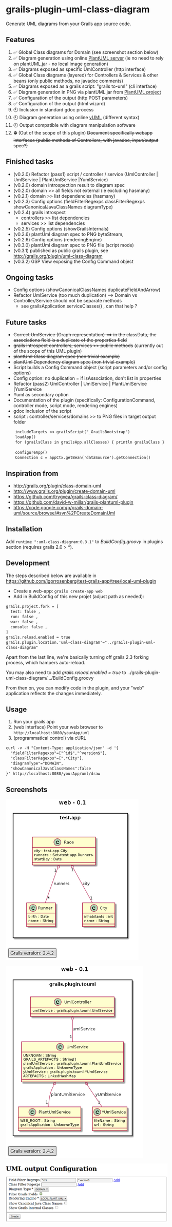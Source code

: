 grails-plugin-uml-class-diagram
===============================

Generate UML diagrams from your Grails app source code.
   
## Features

  1. :white_check_mark: Global Class diagrams for Domain  (see screenshot section below)
  1. :white_check_mark: Diagram generation using online [PlantUML server](http://www.plantuml.com/plantuml) (ie no need to rely on plantUML.jar - no local image generation) 
  1. :white_check_mark: Diagrams exposed as specific UmlController (http interface)
  1. :white_check_mark: Global Class diagrams (layered) for Controllers & Services & other beans (only public methods, no javadoc comments)
  1. :white_check_mark: Diagrams exposed as a grails script: "grails to-uml" (cli interface)
  1. :white_check_mark: Diagram generation in PNG via plantUML.jar from [PlantUML project](http://plantuml.sourceforge.net/)
  1. :white_check_mark: Configuration of the output (http POST parameters)
  1. :white_check_mark: Configuration of the output (html wizard)
  1. :clock9: Inclusion in standard gdoc process
  1. :clock9: Diagram generation using online [yUML](http://www.yuml.me/diagram/scruffy/class/draw) (different syntax)
  1. :clock9: Output compatible with diagram manipulation software
  1. :no_entry: (Out of the scope of this plugin) ~~Document specifically webapp interfaces (public methods of Controllers, with javadoc, input/output spec?)~~ 
  
## Finished tasks

* (v0.2.0) Refactor (pass1) script / controller / service (UmlController | UmlService | PlantUmlService |YumlService)
* (v0.2.0) domain introspection result to diagram spec
* (v0.2.0) domain >> all fields not external (ie excluding hasmany)
* (v0.2.1) domain >> list dependencies (hasmany)
* (v0.2.3) Config options (fieldFilterRegexps classFilterRegexps showCanonicalJavaClassNames diagramType)
* (v0.2.4) grails introspect
  * controllers >> list dependencies
  * services >> list dependencies
* (v0.2.5) Config options (showGrailsInternals)
* (v0.2.6) plantUml diagram spec to PNG byteStream, 
* (v0.2.6) Config options (renderingEngine)
* (v0.3.0) plantUml diagram spec to PNG file (script mode)
* (v0.3.1) published as public grails plugin, see http://grails.org/plugin/uml-class-diagram
* (v0.3.2) GSP View exposing the Config Command object

  
## Ongoing tasks  

* Config options (showCanonicalClassNames duplicateFieldAndArrow)
* Refactor UmlService (too much duplication) ==> Domain vs Controller/Service should not be separate methods
  * see grailsApplication.serviceClasses() , can that help ?

## Future tasks

* ~~Correct UmlService (Graph representation) ==> in the classData, the associations field is a duplicate of the properties field~~
* ~~grails introspect controllers, services >> public methods~~ (currently out of the scope of this UML plugin)
* ~~plantUml Class diagram spec (non trivial example)~~
* ~~plantUml Dependency diagram spec (non trivial example)~~
* Script builds a Config Command object (script parameters and/or config options)
* Config option: no duplication = if isAssociation, don't list in properties
* Refactor (pass2) UmlController | UmlService | PlantUmlService |YumlService
* Yuml as secondary option
* Documentation of the plugin (specifically: ConfigurationCommand, controller mode, script mode, rendering engines)
* gdoc inclusion of the script
* script : controller/services/domains >> to PNG files in target output folder 
```
    includeTargets << grailsScript("_GrailsBootstrap")
    loadApp()
    for (grailsClass in grailsApp.allClasses) { println grailsClass }

    configureApp()
    Connection c = appCtx.getBean('dataSource').getConnection()
```  

## Inspiration from 

* http://grails.org/plugin/class-domain-uml
* http://www.grails.org/plugin/create-domain-uml
* https://github.com/trygvea/grails-class-diagram/
* https://github.com/david-w-millar/grails-plantuml-plugin
* https://code.google.com/p/grails-domain-uml/source/browse/#svn%2FCreateDomainUml

## Installation

Add `runtime ":uml-class-diagram:0.3.1"` to *BuildConfig.groovy* in plugins section (requires grails 2.0 > \*).

## Development

The steps described below are available in https://github.com/igorrosenberg/test-grails-app/tree/local-uml-plugin

* Create a web-app: `grails create-app web` 
* Add in BuildConfig of this new projet (adjust path as needed): 
```
grails.project.fork = [
  test: false , 
  run: false , 
  war: false , 
  console: false , 
]
grails.reload.enabled = true
grails.plugin.location.'uml-class-diagram'="../grails-plugin-uml-class-diagram"
```

Apart from the last line, we're basically turning off grails 2.3 forking process, which hampers auto-reload. 

You may also need to add _grails.reload.enabled = true_ to ../grails-plugin-uml-class-diagram/.../BuildConfig.groovy  

From then on, you can modify code in the plugin, and your "web" application reflects the changes immediately.

## Usage

1. Run your grails app 
2. (web interface) Point your web browser to `http://localhost:8080/yourApp/uml`
3. (programmatical control) via cURL 
```
curl -v -H "Content-Type: application/json" -d '{
  "fieldFilterRegexps"=["^id$","^version$"],
  "classFilterRegexps"=[".*City"],
  "diagramType"="DOMAIN",
  "showCanonicalJavaClassNames":false
}' http://localhost:8080/yourApp/uml/draw
```

## Screenshots

![Domain example](src/docs/images/0.2.5-domain.png)

![Layers example](src/docs/images/0.2.5-layers.png)

![Wizard example](src/docs/images/0.3.2-wizard.png)


